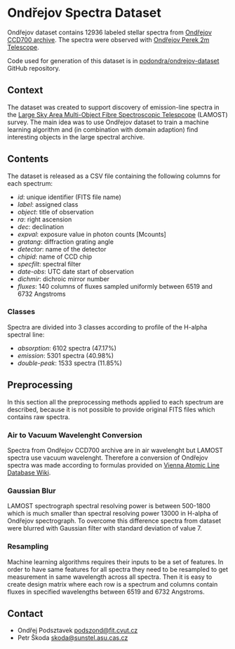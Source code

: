 # Ondřejov Spectra Dataset

Ondřejov dataset contains 12936 labeled stellar spectra from
[Ondřejov CCD700 archive](http://voarchive.asu.cas.cz/ccd700/q/web/form).
The spectra were observed with
[Ondřejov Perek 2m Telescope](https://stelweb.asu.cas.cz/web/index.php?pg=2m_telescope).

Code used for generation of this dataset is in
[podondra/ondrejov-dataset](https://github.com/podondra/ondrejov-dataset)
GitHub repository.

## Context

The dataset was created to support discovery of emission-line spectra in the
[Large Sky Area Multi-Object Fibre Spectroscopic Telespcope](http://www.lamost.org)
(LAMOST) survey.
The main idea was to use Ondřejov dataset to train a machine learning algorithm
and (in combination with domain adaption) find interesting objects in the large
spectral archive.

## Contents

The dataset is released as a CSV file containing the following columns for each
spectrum:

- *id*: unique identifier (FITS file name)
- *label*: assigned class
- *object*: title of observation
- *ra*: right ascension
- *dec*: declination
- *expval*: exposure value in photon counts [Mcounts]
- *gratang*: diffraction grating angle
- *detector*: name of the detector
- *chipid*: name of CCD chip
- *specfilt*: spectral filter
- *date-obs*: UTC date start of observation
- *dichmir*: dichroic mirror number
- *fluxes*: 140 columns of fluxes sampled uniformly between 6519 and 6732
  Angstroms

### Classes

Spectra are divided into 3 classes according to profile of the H-alpha spectral
line:

- *absorption*: 6102 spectra (47.17%)
- *emission*: 5301 spectra (40.98%)
- *double-peak*: 1533 spectra (11.85%)

## Preprocessing

In this section all the preprocessing methods applied to each spectrum are
described, because it is not possible to provide original FITS files which
contains raw spectra.

### Air to Vacuum Wavelenght Conversion

Spectra from Ondřejov CCD700 archive are in air wavelenght but LAMOST spectra
use vacuum wavelenght. Therefore a conversion of Ondřejov spectra was made
according to formulas provided on
[Vienna Atomic Line Database Wiki](http://www.astro.uu.se/valdwiki/Air-to-vacuum%20conversion).

### Gaussian Blur

LAMOST spectrograph spectral resolving power is between 500-1800 which is much
smaller than spectral resolving power 13000 in H-alpha of Ondřejov spectrograph.
To overcome this difference spectra from dataset were blurred with Gaussian
filter with standard deviation of value 7.

### Resampling

Machine learning algorithms requires their inputs to be a set of
features. In order to have same features for all spectra they need to be
resampled to get measurement in same wavelength across all spectra.
Then it is easy to create design matrix where each row is a spectrum
and columns contain fluxes in specified wavelengths between 6519 and 6732
Angstroms.

## Contact

- Ondřej Podsztavek <podszond@fit.cvut.cz>
- Petr Škoda <skoda@sunstel.asu.cas.cz>
